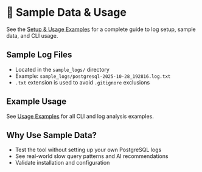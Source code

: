 # 📂 Sample Data & Usage


See the [Setup & Usage Examples](../examples.md) for a complete guide to log setup, sample data, and CLI usage.

## Sample Log Files

- Located in the `sample_logs/` directory
- Example: `sample_logs/postgresql-2025-10-28_192816.log.txt`
- `.txt` extension is used to avoid `.gitignore` exclusions



## Example Usage

See [Usage Examples](../examples.md) for all CLI and log analysis examples.

## Why Use Sample Data?

- Test the tool without setting up your own PostgreSQL logs
- See real-world slow query patterns and AI recommendations
- Validate installation and configuration
